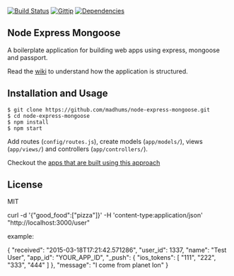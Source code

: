 [![Build Status](https://img.shields.io/travis/madhums/node-express-mongoose.svg?style=flat)](https://travis-ci.org/madhums/node-express-mongoose)
[![Gittip](https://img.shields.io/gratipay/madhums.svg?style=flat)](https://www.gratipay.com/madhums/)
[![Dependencies](https://img.shields.io/david/madhums/node-express-mongoose.svg?style=flat)](https://david-dm.org/madhums/node-express-mongoose)


## Node Express Mongoose

A boilerplate application for building web apps using express, mongoose and passport.

Read the [wiki](https://github.com/madhums/node-express-mongoose/wiki) to understand how the application is structured.

## Installation and Usage

    $ git clone https://github.com/madhums/node-express-mongoose.git
    $ cd node-express-mongoose
    $ npm install
    $ npm start

Add routes (`config/routes.js`), create models (`app/models/`), views (`app/views/`) and controllers (`app/controllers/`).

Checkout the [apps that are built using this approach](https://github.com/madhums/node-express-mongoose/wiki/Apps-built-using-this-approach)

## License

MIT



curl -d '{"good_food":["pizza"]}' -H 'content-type:application/json' "http://localhost:3000/user"



example:

{
  "received": "2015-03-18T17:21:42.571286",
  "user_id": 1337,
  "name": "Test User",
  "app_id": "YOUR_APP_ID",
  "_push": {
    "ios_tokens": [
      "111", "222", "333", "444"
    ]
  },
  "message": "I come from planet Ion"
}
